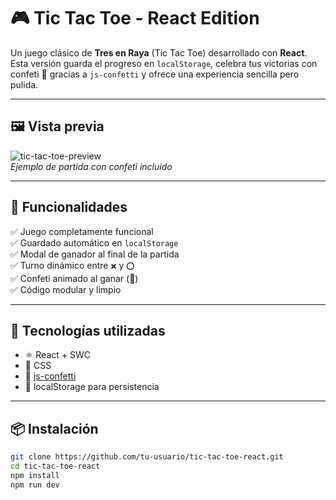 # 🎮 Tic Tac Toe - React Edition

Un juego clásico de **Tres en Raya** (Tic Tac Toe) desarrollado con **React**. Esta versión guarda el progreso en `localStorage`, celebra tus victorias con confeti 🎉 gracias a `js-confetti` y ofrece una experiencia sencilla pero pulida.

---

## 🖼️ Vista previa

![tic-tac-toe-preview]()  
*Ejemplo de partida con confeti incluido*

---

## 🚀 Funcionalidades

✅ Juego completamente funcional  
✅ Guardado automático en `localStorage`  
✅ Modal de ganador al final de la partida  
✅ Turno dinámico entre `❌` y `⭕`  
✅ Confeti animado al ganar (🎊)  
✅ Código modular y limpio

---

## 🧠 Tecnologías utilizadas

- ⚛️ React + SWC
- 🎨 CSS
- 🎉 [js-confetti](https://github.com/loonywizard/js-confetti)
- 💾 localStorage para persistencia

---

## 📦 Instalación

```bash
git clone https://github.com/tu-usuario/tic-tac-toe-react.git
cd tic-tac-toe-react
npm install
npm run dev
